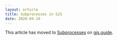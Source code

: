 ```yaml
---
layout: article
title: Subprocesses in GJS
date: 2020-04-19
---
```


This article has moved to [Subprocesses][subprocesses] on [gjs.guide][gjs-guide].

[subprocesses]: https://gjs.guide/guides/gio/subprocesses.html
[gjs-guide]: https://gjs.guide/
